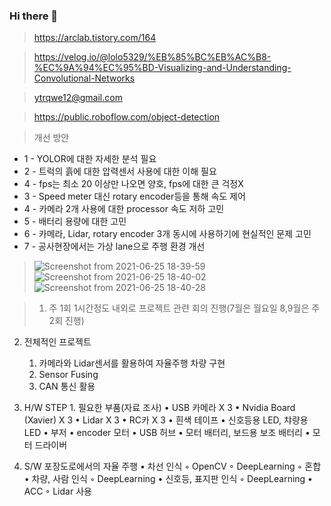 ### Hi there 👋

>https://arclab.tistory.com/164

>https://velog.io/@lolo5329/%EB%85%BC%EB%AC%B8-%EC%9A%94%EC%95%BD-Visualizing-and-Understanding-Convolutional-Networks

>ytrqwe12@gmail.com

>https://public.roboflow.com/object-detection

>개선 방안
- 1 -
YOLOR에 대한 자세한 분석 필요
- 2 -
트럭의 흙에 대한 압력센서 사용에 대한 이해 필요
- 4 -
fps는 최소 20 이상만 나오면 양호, fps에 대한 큰 걱정X
- 3 -
Speed meter 대신 rotary encoder등을 통해 속도 제어
- 4 -
카메라 2개 사용에 대한 processor 속도 저하 고민
- 5 -
배터리 용량에 대한 고민
- 6 -
카메라, Lidar, rotary encoder 3개 동시에 사용하기에 현실적인 문제 고민
- 7 -
공사현장에서는 가상 lane으로 주행 환경 개선

>![Screenshot from 2021-06-25 18-39-59](https://user-images.githubusercontent.com/68285548/123405600-f2efe580-d5e4-11eb-9dde-726e0684a8fc.png)
![Screenshot from 2021-06-25 18-40-02](https://user-images.githubusercontent.com/68285548/123405609-f4211280-d5e4-11eb-9069-419945370393.png)
![Screenshot from 2021-06-25 18-40-28](https://user-images.githubusercontent.com/68285548/123405613-f5523f80-d5e4-11eb-9acf-9628105d1307.png)

>1.  주 1회 1시간정도 내외로 프로젝트 관련 회의 진행(7월은 월요일 8,9월은 주 2회 진행)

2.  전체적인 프로젝트 
	1) 카메라와 Lidar센서를 활용하여 자율주행 차량 구현
	2) Sensor Fusing
	3) CAN 통신 활용

3. H/W
STEP 1.  필요한 부품(자료 조사)
    • USB 카메라 X 3
    • Nvidia Board (Xavier) X 3
    • Lidar X 3
    • RC카 X 3
    • 흰색 테이프
    • 신호등용 LED, 챠량용 LED
    • 부저
    • encoder 모터
    • USB 허브
    • 모터 배터리, 보드용 보조 배터리
    • 모터 드라이버

4. S/W
포장도로에서의 자율 주행
    • 차선 인식
        ◦ OpenCV
        ◦ DeepLearning
        ◦ 혼합
    • 차량, 사람 인식
        ◦ DeepLearning
    • 신호등, 표지판 인식
        ◦ DeepLearning
    • ACC
        ◦ Lidar 사용 
<!--
**jaeyoung96/jaeyoung96** is a ✨ _special_ ✨ repository because its `README.md` (this file) appears on your GitHub profile.

Here are some ideas to get you started:
<a href="https://velog.io/@jae0_bae" target="_blank"><img src="https://img.shields.io/badge/Velog-20c997?style=flat-square&logo=Vimeo&logoColor=white"/></a>
- 🔭 I’m currently working on ...
- 🌱 I’m currently learning ...
- 👯 I’m looking to collaborate on ...
- 🤔 I’m looking for help with ...
- 💬 Ask me about ...
- 📫 How to reach me: ...
- 😄 Pronouns: ...
- ⚡ Fun fact: ...
-->
